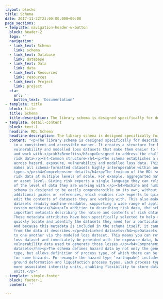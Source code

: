 ```yaml
---
layout: blocks
title: Schema
date: 2017-11-22T23:00:00.000+00:00
page_sections:
- template: navigation-header-w-button
  block: header-2
  logo: ''
  navigation:
  - link_text: Schema
    link: schema
  - link_text: Database
    link: database
  - link_text: Data
    link: data
  - link_text: Resources
    link: resources
  - link_text: Project
    link: project
  cta:
    url: ''
    button_text: 'Documentation'
- template: title
  block: title
  title: Schema
  title-description: The library schema is designed specifically for describing risk data in a consistent and accessible manner. It creates a structure for hazard, exposure, vulnerability and modelled loss datasets that make them easier to locate, understand and work with.
- template: detail-content
  block: text-1
  headline: RDL Schema
  headline-description: The library schema is designed specifically for describing risk data in a consistent and accessible manner. It creates a structure for hazard, exposure, vulnerability and modelled loss datasets that make them easier to locate, understand and work with.
  content: "<p>The library schema is designed specifically for describing risk data
    in a consistent and accessible manner. It creates a structure for hazard, exposure,
    vulnerability and modelled loss datasets that make them easier to locate, understand
    and work with.</p><h3>Benefits</h3><p>Designed to address the challenges of managing
    risk data</p><h4>Common structure</h4><p>The schema establishes a shared syntax
    across hazard, exposure, vulnerability and modelled loss data. This common foundation
    makes all schema-formatted datasets highly interoperable within and between data
    types.</p><h4>Comprehensive detail</h4><p>The lexicon of the RDL schema describes
    risk data at multiple levels of scale. For example, aggregarted national level
    or asset level. Giving risk experts a single language they can rely on, regardless
    of the level of data they are working with.</p><h4>Machine and human-readable</h4><p>The
    schema is designed to be easily comprehensible on its own, without the need for
    additional guides or references, which enables risk experts to quickly grasp and
    edit the contents of datasets they are working with. This also makes schema-formatted
    datasets readily machine-readable, supporting a wide range of applications.</p><h4>Self-contained
    custom metadata</h4><p>In addition to describing risk data, the schema also contains
    important metadata describing the nature and contents of risk datasets themselves.
    These metadata attributes have been specifically selected to help risk experts
    quickly locate and identify the datasets they need for a particular assessment.
    And because this metadata is included in the schema itself, it cannot become separated
    from the data it describes.</p><h4>Linked datasets</h4><p>Datasets can be connected
    to one another via the modeled loss dataset. This means you can retrieve a modeled
    loss dataset and immediately be provided with the exposure data, hazard data and
    vulnerability data used to generate those losses.</p><h4>Comprehensive hazard
    datasets</h4><p>The schema defines hazard data by not only the general hazard
    type, but allows definition of process type, of which there can be more than one
    for some hazards. For example the hazard type ‘earthquake’ includes ground shaking,
    ground deformation and liquefaction process types. Each process type has one or
    more associated intensity units, enabling flexibility to store data in original
    units.</p>"
- template: simple-footer
  block: footer-1
  content: ''

---
```

